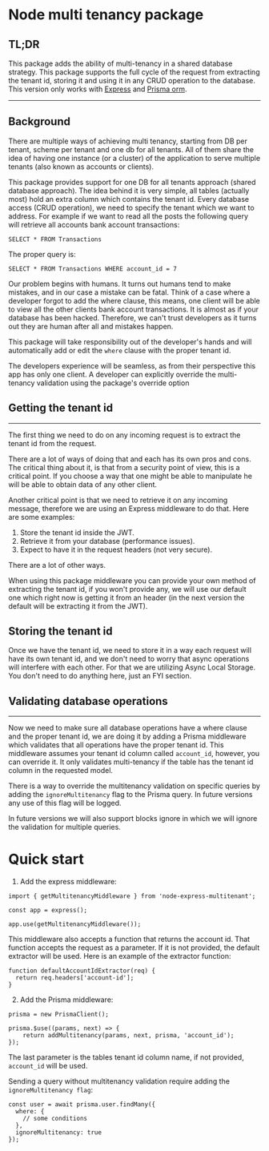 # Node multi tenancy package

## TL;DR

This package adds the ability of multi-tenancy in a shared database strategy.
This package supports the full cycle of the request from extracting the tenant id, storing it and using it in any CRUD operation to the database.
This version only works with [Express](https://expressjs.com/) and [Prisma orm](https://www.prisma.io/).

---

## Background

There are multiple ways of achieving multi tenancy, starting from DB per tenant, scheme per tenant and one db for all tenants. All of them share the idea of having one instance (or a cluster) of the application to serve multiple tenants (also known as accounts or clients).

This package provides support for one DB for all tenants approach (shared database approach).
The idea behind it is very simple, all tables (actually most) hold an extra column which contains the tenant id. Every database access (CRUD operation), we need to specify the tenant which we want to address. For example if we want to read all the posts the following query will retrieve all accounts bank account transactions:

`SELECT * FROM Transactions`

The proper query is:

`SELECT * FROM Transactions WHERE account_id = 7`

Our problem begins with humans. It turns out humans tend to make mistakes, and in our case a mistake can be fatal.
Think of a case where a developer forgot to add the where clause, this means, one client will be able to view all the other clients bank account transactions. It is almost as if your database has been hacked.
Therefore, we can't trust developers as it turns out they are human after all and mistakes happen.

This package will take responsibility out of the developer's hands and will automatically add or edit the `where` clause with the proper tenant id.

The developers experience will be seamless, as from their perspective this app has only one client.
A developer can explicitly override the multi-tenancy validation using the package's override option

## Getting the tenant id

---

The first thing we need to do on any incoming request is to extract the tenant id from the request.

There are a lot of ways of doing that and each has its own pros and cons. The critical thing about it, is that from a security point of view, this is a critical point. If you choose a way that one might be able to manipulate he will be able to obtain data of any other client.

Another critical point is that we need to retrieve it on any incoming message, therefore we are using an Express middleware to do that.
Here are some examples:

1. Store the tenant id inside the JWT.
2. Retrieve it from your database (performance issues).
3. Expect to have it in the request headers (not very secure).

There are a lot of other ways.

When using this package middleware you can provide your own method of extracting the tenant id, if you won't provide any, we will use our default one which right now is getting it from an header (in the next version the default will be extracting it from the JWT).

## Storing the tenant id

Once we have the tenant id, we need to store it in a way each request will have its own tenant id, and we don't need to worry that async operations will interfere with each other. For that we are utilizing Async Local Storage. You don't need to do anything here, just an FYI section.

## Validating database operations

---

Now we need to make sure all database operations have a where clause and the proper tenant id, we are doing it by adding a Prisma middleware which validates that all operations have the proper tenant id.
This middleware assumes your tenant id column called `account_id`, however, you can override it. It only validates multi-tenancy if the table has the tenant id column in the requested model.

There is a way to override the multitenancy validation on specific queries by adding the `ignoreMultitenancy` flag to the Prisma query. In future versions any use of this flag will be logged.

In future versions we will also support blocks ignore in which we will ignore the validation for multiple queries.

# Quick start

1. Add the express middleware:

```
import { getMultitenancyMiddleware } from 'node-express-multitenant';

const app = express();

app.use(getMultitenancyMiddleware());
```

This middleware also accepts a function that returns the account id. That function accepts the request as a parameter. If it is not provided, the default extractor will be used. Here is an example of the extractor function:

```
function defaultAccountIdExtractor(req) {
  return req.headers['account-id'];
}
```

2. Add the Prisma middleware:

```
prisma = new PrismaClient();

prisma.$use((params, next) => {
    return addMultitenancy(params, next, prisma, 'account_id');
});
```
The last parameter is the tables tenant id column name, if not provided, `account_id` will be used.


Sending a query without multitenancy validation require adding the `ignoreMultitenancy flag`:
```
const user = await prisma.user.findMany({
  where: {
    // some conditions
  },
  ignoreMultitenancy: true
});
```
